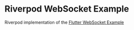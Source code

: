 # Riverpod WebSocket Example

Riverpod implementation of the [Flutter WebSocket Example](https://docs.flutter.dev/cookbook/networking/web-sockets)

